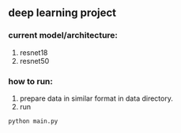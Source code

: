 ## deep learning project

### current model/architecture:
1. resnet18
2. resnet50

### how to run:
1. prepare data in similar format in data directory.
2. run
``` shell 
python main.py
```